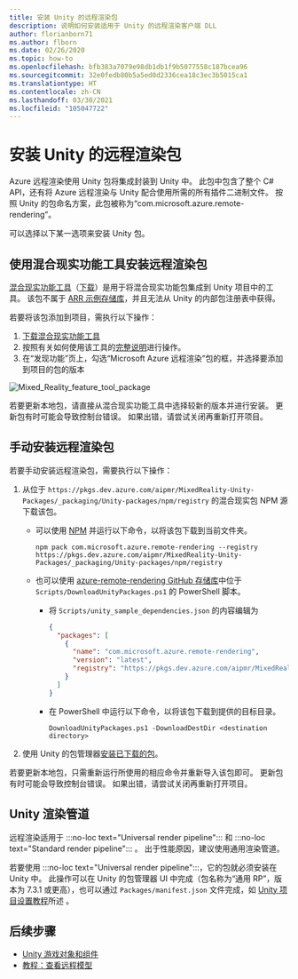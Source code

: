 ```yaml
---
title: 安装 Unity 的远程渲染包
description: 说明如何安装适用于 Unity 的远程渲染客户端 DLL
author: florianborn71
ms.author: flborn
ms.date: 02/26/2020
ms.topic: how-to
ms.openlocfilehash: bfb383a7079e98db1db1f9b5077558c187bcea96
ms.sourcegitcommit: 32e0fedb80b5a5ed0d2336cea18c3ec3b5015ca1
ms.translationtype: HT
ms.contentlocale: zh-CN
ms.lasthandoff: 03/30/2021
ms.locfileid: "105047722"
---
```

# <a name="install-the-remote-rendering-package-for-unity"></a>安装 Unity 的远程渲染包

Azure 远程渲染使用 Unity 包将集成封装到 Unity 中。
此包中包含了整个 C# API，还有将 Azure 远程渲染与 Unity 配合使用所需的所有插件二进制文件。
按照 Unity 的包命名方案，此包被称为“com.microsoft.azure.remote-rendering”。

可以选择以下某一选项来安装 Unity 包。

## <a name="install-remote-rendering-package-using-the-mixed-reality-feature-tool"></a>使用混合现实功能工具安装远程渲染包

[混合现实功能工具](/windows/mixed-reality/develop/unity/welcome-to-mr-feature-tool)（[下载](https://aka.ms/mrfeaturetool)）是用于将混合现实功能包集成到 Unity 项目中的工具。 该包不属于 [ARR 示例存储库](https://github.com/Azure/azure-remote-rendering)，并且无法从 Unity 的内部包注册表中获得。

若要将该包添加到项目，需执行以下操作：
1. [下载混合现实功能工具](https://aka.ms/mrfeaturetool)
1. 按照有关如何使用该工具的[完整说明](/windows/mixed-reality/develop/unity/welcome-to-mr-feature-tool)进行操作。
1. 在“发现功能”页上，勾选“Microsoft Azure 远程渲染”包的框，并选择要添加到项目的包的版本 

![Mixed_Reality_feature_tool_package](media/mixed-reality-feature-tool-package.png)

若要更新本地包，请直接从混合现实功能工具中选择较新的版本并进行安装。 更新包有时可能会导致控制台错误。 如果出错，请尝试关闭再重新打开项目。

## <a name="install-remote-rendering-package-manually"></a>手动安装远程渲染包

若要手动安装远程渲染包，需要执行以下操作：

1. 从位于 `https://pkgs.dev.azure.com/aipmr/MixedReality-Unity-Packages/_packaging/Unity-packages/npm/registry` 的混合现实包 NPM 源下载该包。
    * 可以使用 [NPM](https://www.npmjs.com/get-npm) 并运行以下命令，以将该包下载到当前文件夹。
      ```
      npm pack com.microsoft.azure.remote-rendering --registry https://pkgs.dev.azure.com/aipmr/MixedReality-Unity-Packages/_packaging/Unity-packages/npm/registry
      ```

    * 也可以使用 [azure-remote-rendering GitHub 存储库](https://github.com/Azure/azure-remote-rendering)中位于 `Scripts/DownloadUnityPackages.ps1` 的 PowerShell 脚本。
        * 将 `Scripts/unity_sample_dependencies.json` 的内容编辑为
          ```json
          {
            "packages": [
              {
                "name": "com.microsoft.azure.remote-rendering", 
                "version": "latest", 
                "registry": "https://pkgs.dev.azure.com/aipmr/MixedReality-Unity-Packages/_packaging/Unity-packages/npm/registry"
              }
            ]
          }
          ```

        * 在 PowerShell 中运行以下命令，以将该包下载到提供的目标目录。
          ```
          DownloadUnityPackages.ps1 -DownloadDestDir <destination directory>
          ```

1. 使用 Unity 的包管理器[安装已下载的包](https://docs.unity3d.com/Manual/upm-ui-tarball.html)。

若要更新本地包，只需重新运行所使用的相应命令并重新导入该包即可。 更新包有时可能会导致控制台错误。 如果出错，请尝试关闭再重新打开项目。

## <a name="unity-render-pipelines"></a>Unity 渲染管道

远程渲染适用于 :::no-loc text="Universal render pipeline"::: 和 :::no-loc text="Standard render pipeline"::: 。 出于性能原因，建议使用通用渲染管道。

若要使用 :::no-loc text="Universal render pipeline":::，它的包就必须安装在 Unity 中。 此操作可以在 Unity 的包管理器 UI 中完成（包名称为“通用 RP”，版本为 7.3.1 或更高），也可以通过 `Packages/manifest.json` 文件完成，如 [Unity 项目设置教程](../../tutorials/unity/view-remote-models/view-remote-models.md#include-the-azure-remote-rendering-package)所述 。

## <a name="next-steps"></a>后续步骤

* [Unity 游戏对象和组件](objects-components.md)
* [教程：查看远程模型](../../tutorials/unity/view-remote-models/view-remote-models.md)